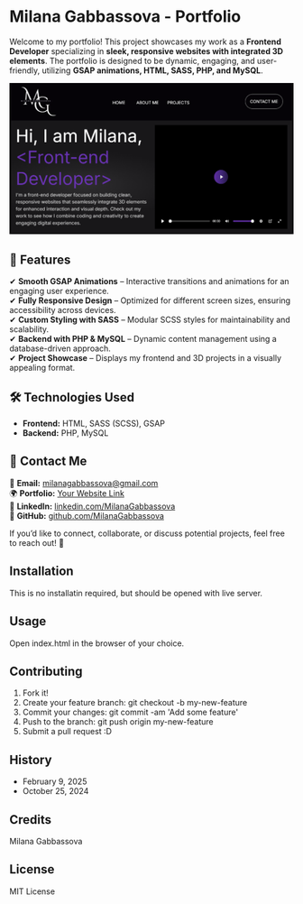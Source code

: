 # Milana Gabbassova - Portfolio  

Welcome to my portfolio! This project showcases my work as a **Frontend Developer** specializing in **sleek, responsive websites with integrated 3D elements**. The portfolio is designed to be dynamic, engaging, and user-friendly, utilizing **GSAP animations, HTML, SASS, PHP, and MySQL**.

![Webpage](images/readme-banner.png)


## 🚀 Features  
✔ **Smooth GSAP Animations** – Interactive transitions and animations for an engaging user experience.  
✔ **Fully Responsive Design** – Optimized for different screen sizes, ensuring accessibility across devices.  
✔ **Custom Styling with SASS** – Modular SCSS styles for maintainability and scalability.  
✔ **Backend with PHP & MySQL** – Dynamic content management using a database-driven approach.  
✔ **Project Showcase** – Displays my frontend and 3D projects in a visually appealing format.  

## 🛠 Technologies Used  
- **Frontend:** HTML, SASS (SCSS), GSAP  
- **Backend:** PHP, MySQL  

## 📩 Contact Me  
📧 **Email:** [milanagabbassova@gmail.com](mailto:milanagabbassova@gmail.com)  
🌍 **Portfolio:** [Your Website Link](#)  
💼 **LinkedIn:** [linkedin.com/MilanaGabbassova](https://linkedin.com/in/milana-gabbassova-148842345)  
📁 **GitHub:** [github.com/MilanaGabbassova](https://github.com/Milana041516)  

If you’d like to connect, collaborate, or discuss potential projects, feel free to reach out! 🚀

## Installation
This is no installatin required, but should be opened with live server.

## Usage
Open index.html in the browser of your choice.

## Contributing
1. Fork it!
2. Create your feature branch: git checkout -b my-new-feature
3. Commit your changes: git commit -am 'Add some feature'
4. Push to the branch: git push origin my-new-feature
5. Submit a pull request :D

## History
* February 9, 2025
* October 25, 2024

## Credits
Milana Gabbassova


## License
MIT License